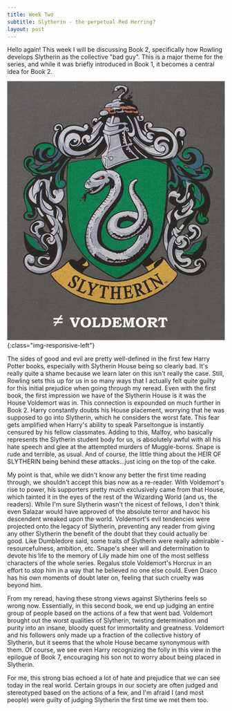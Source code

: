 ```yaml
---
title: Week Two
subtitle: Slytherin - the perpetual Red Herring?
layout: post
---
```

Hello again! This week I will be discussing Book 2, specifically how Rowling develops Slytherin as the collective "bad guy". This is a major theme for the series, and while it was briefly introduced in Book 1, it becomes a central idea for Book 2. 

![Slytherin ≠ Voldemort](/assets/images/Week_2_Slytherin_Not_Voldemort.jpg){:class="img-responsive-left"}

The sides of good and evil are pretty well-defined in the first few Harry Potter books, especially with Slytherin House being so clearly bad. It's really quite a shame because we learn later on this isn't really the case. Still, Rowling sets this up for us in so many ways that I actually felt quite guilty for this initial prejudice when going through my reread. Even with the first book, the first impression we have of the Slytherin House is it was the House Voldemort was in. This connection is expounded on much further in Book 2. Harry constantly doubts his House placement, worrying that he was supposed to go into Slytherin, which he considers the worst fate. This fear gets amplified when Harry's ability to speak Parseltongue is instantly censured by his fellow classmates. Adding to this, Malfoy, who basically represents the Slytherin student body for us, is absolutely awful with all his hate speech and glee at the attempted murders of Muggle-borns. Snape is rude and terrible, as usual. And of course, the little thing about the HEIR OF SLYTHERIN being behind these attacks...just icing on the top of the cake.

My point is that, while we didn't know any better the first time reading through, we shouldn't accept this bias now as a re-reader. With Voldemort's rise to power, his supporters pretty much exclusively came from that House, which tainted it in the eyes of the rest of the Wizarding World (and us, the readers). While I'm sure Slytherin wasn't the nicest of fellows, I don't think even Salazar would have approved of the absolute terror and havoc his descendent wreaked upon the world. Voldemort's evil tendencies were projected onto the legacy of Slytherin, preventing any reader from giving any other Slytherin the benefit of the doubt that they could actually be good. Like Dumbledore said, some traits of Slytherin were really admirable - resourcefulness, ambition, etc. Snape's sheer will and determination to devote his life to the memory of Lily made him one of the most selfless characters of the whole series. Regalus stole Voldemort's Horcrux in an effort to stop him in a way that he believed no one else could. Even Draco has his own moments of doubt later on, feeling that such cruelty was beyond him.  

From my reread, having these strong views against Slytherins feels so wrong now. Essentially, in this second book, we end up judging an entire group of people based on the actions of a few that went bad. Voldemort brought out the worst qualities of Slytherin, twisting determination and purity into an insane, bloody quest for immortality and greatness. Voldemort and his followers only made up a fraction of the collective history of Slytherin, but it seems that the whole House became synonymous with them. Of course, we see even Harry recognizing the folly in this view in the epilogue of Book 7, encouraging his son not to worry about being placed in Slytherin.

For me, this strong bias echoed a lot of hate and prejudice that we can see today in the real world. Certain groups in our society are often judged and stereotyped based on the actions of a few, and I'm afraid I (and most people) were guilty of judging Slytherin the first time we met them too.